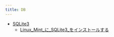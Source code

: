 ```yaml
---
title: DB
---
```



- [SQLite3](./SQLite3/index.md)
    - [Linux_Mint_に_SQLite3_をインストールする](./../../d/2022/04/29/Linux_Mint_に_SQLite3_をインストールする.md)




